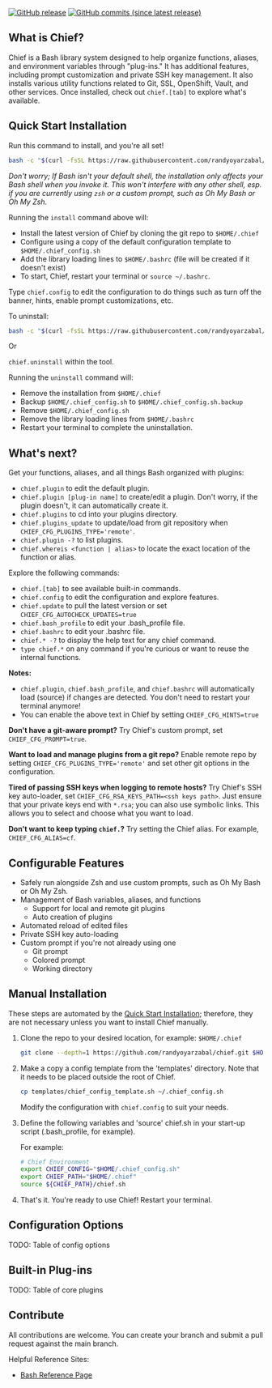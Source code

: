[![GitHub release](https://img.shields.io/badge/Download-Release%20v2.1-lightgrey.svg?style=social)](https://github.com/randyoyarzabal/chief/releases/latest) [![GitHub commits (since latest release)](https://img.shields.io/github/commits-since/randyoyarzabal/chief/latest.svg?style=social)](https://github.com/randyoyarzabal/chief/commits/master)

## What is Chief?

Chief is a Bash library system designed to help organize functions, aliases, and environment variables through "plug-ins."  It has additional features, including prompt customization and private SSH key management. It also installs various utility functions related to Git, SSL, OpenShift, Vault, and other services. Once installed, check out `chief.[tab]` to explore what's available.

## Quick Start Installation

Run this command to install, and you're all set!

```sh
bash -c "$(curl -fsSL https://raw.githubusercontent.com/randyoyarzabal/chief/refs/heads/main/tools/install.sh)"
```

_Don't worry; If Bash isn't your default shell, the installation only affects your Bash shell when you invoke it. This won't interfere with any other shell, esp. if you are currently using `zsh` or a custom prompt, such as Oh My Bash or Oh My Zsh._

Running the `install` command above will:

- Install the latest version of Chief by cloning the git repo to `$HOME/.chief`
- Configure using a copy of the default configuration template to `$HOME/.chief_config.sh`
- Add the library loading lines to `$HOME/.bashrc` (file will be created if it doesn't exist)
- To start, Chief, restart your terminal or `source ~/.bashrc`.

Type `chief.config` to edit the configuration to do things such as turn off the banner, hints, enable prompt customizations, etc.

To uninstall:

```sh
bash -c "$(curl -fsSL https://raw.githubusercontent.com/randyoyarzabal/chief/refs/heads/main/tools/uninstall.sh)"
```

Or

`chief.uninstall` within the tool.

Running the `uninstall` command will:

- Remove the installation from `$HOME/.chief`
- Backup `$HOME/.chief_config.sh` to `$HOME/.chief_config.sh.backup`
- Remove `$HOME/.chief_config.sh`
- Remove the library loading lines from `$HOME/.bashrc`
- Restart your terminal to complete the uninstallation.

## What's next?

Get your functions, aliases, and all things Bash organized with plugins:

- `chief.plugin` to edit the default plugin.
- `chief.plugin [plug-in name]` to create/edit a plugin. Don't worry, if the plugin doesn't, it can automatically create it.
- `chief.plugins` to cd into your plugins directory.
- `chief.plugins_update` to update/load from git repository when `CHIEF_CFG_PLUGINS_TYPE='remote'`.
- `chief.plugin -?` to list plugins.
- `chief.whereis <function | alias>` to locate the exact location of the function or alias.

Explore the following commands:

- `chief.[tab]` to see available built-in commands.
- `chief.config` to edit the configuration and explore features.
- `chief.update` to pull the latest version or set `CHIEF_CFG_AUTOCHECK_UPDATES=true`
- `chief.bash_profile` to edit your .bash_profile file.
- `chief.bashrc` to edit your .bashrc file.
- `chief.* -?` to display the help text for any chief command.
- `type chief.*` on any command if you're curious or want to reuse the internal functions.

**Notes:**

- `chief.plugin`, `chief.bash_profile`, and `chief.bashrc` will automatically load (source) if changes are detected.  You don't need to restart your terminal anymore!
- You can enable the above text in Chief by setting `CHIEF_CFG_HINTS=true`

**Don't have a git-aware prompt?** Try Chief's custom prompt, set `CHIEF_CFG_PROMPT=true`.

**Want to load and manage plugins from a git repo?** Enable remote repo by setting `CHIEF_CFG_PLUGINS_TYPE='remote'` and set other git options in the configuration.

**Tired of passing SSH keys when logging to remote hosts?**  Try Chief's SSH key auto-loader, set `CHIEF_CFG_RSA_KEYS_PATH=<ssh keys path>`.  Just ensure that your private keys end with `*.rsa`; you can also use symbolic links.  This allows you to select and choose what you want to load.

**Don't want to keep typing `chief.`?**  Try setting the Chief alias. For example, `CHIEF_CFG_ALIAS=cf`.

## Configurable Features

- Safely run alongside Zsh and use custom prompts, such as Oh My Bash or Oh My Zsh.
- Management of Bash variables, aliases, and functions
  - Support for local and remote git plugins
  - Auto creation of plugins
- Automated reload of edited files
- Private SSH key auto-loading
- Custom prompt if you're not already using one
  - Git prompt
  - Colored prompt
  - Working directory

## Manual Installation

These steps are automated by the [Quick Start Installation](#quick-start-installation); therefore, they are not necessary unless you want to install Chief manually.

1. Clone the repo to your desired location, for example: `$HOME/.chief`

    ```sh
    git clone --depth=1 https://github.com/randyoyarzabal/chief.git $HOME/.chief
    ```

2. Make a copy a config template from the 'templates' directory. Note that it needs to be placed outside the root of Chief.

    ```sh
    cp templates/chief_config_template.sh ~/.chief_config.sh
    ```

    Modify the configuration with `chief.config` to suit your needs.

3. Define the following variables and 'source' chief.sh in your start-up script (.bash_profile, for example).

    For example:

    ```sh
    # Chief Environment
    export CHIEF_CONFIG="$HOME/.chief_config.sh"
    export CHIEF_PATH="$HOME/.chief"
    source ${CHIEF_PATH}/chief.sh
    ```

4. That's it. You're ready to use Chief! Restart your terminal.

## Configuration Options

TODO: Table of config options

## Built-in Plug-ins

TODO: Table of core plugins

## Contribute

All contributions are welcome. You can create your branch and submit a pull request against the main branch.

Helpful Reference Sites:

- [Bash Reference Page](https://www.gnu.org/software/bash/manual/bash.html)

